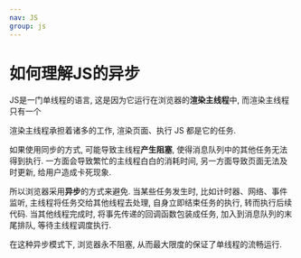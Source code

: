 ```yaml
---
nav: JS
group: js
---
```

# 如何理解JS的异步

JS是一门单线程的语言, 这是因为它运行在浏览器的**渲染主线程**中, 而渲染主线程只有一个

渲染主线程承担着诸多的工作, 渲染页面、执行 JS 都是它的任务.

如果使用同步的方式, 可能导致主线程**产生阻塞**, 使得消息队列中的其他任务无法得到执行. 一方面会导致繁忙的主线程白白的消耗时间, 另一方面导致页面无法及时更新, 给用户造成卡死现象.

所以浏览器采用**异步**的方式来避免. 当某些任务发生时, 比如计时器、网络、事件监听, 主线程将任务交给其他线程去处理, 自身立即结束任务的执行, 转而执行后续代码. 当其他线程完成时, 将事先传递的回调函数包装成任务, 加入到消息队列的末尾排队, 等待主线程调度执行.

在这种异步模式下, 浏览器永不阻塞, 从而最大限度的保证了单线程的流畅运行.
